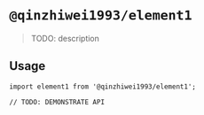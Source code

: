 # `@qinzhiwei1993/element1`

> TODO: description

## Usage

```
import element1 from '@qinzhiwei1993/element1';

// TODO: DEMONSTRATE API
```
